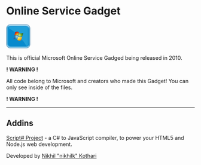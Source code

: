 # Online Service Gadget

![](images/icon.png)

This is official Microsoft Online Service Gadged being released in 2010.

__! WARNING !__

All code belong to Microsoft and creators who made this Gadget!
You can only see inside of the files.

__! WARNING !__

___

## Addins

[Script# Project](https://github.com/nikhilk/scriptsharp) - a C# to JavaScript compiler, to power your HTML5 and Node.js web development.

Developed by [Nikhil "nikhilk" Kothari](https://github.com/nikhilk)
